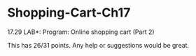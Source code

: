 # Shopping-Cart-Ch17
17.29 LAB*: Program: Online shopping cart (Part 2)

This has 26/31 points. Any help or suggestions would be great. 
